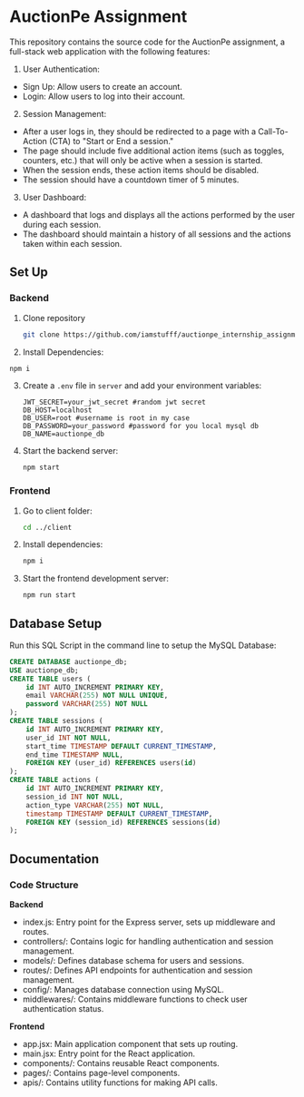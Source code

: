 # AuctionPe Assignment


This repository contains the source code for the AuctionPe assignment, a full-stack web application with the following features:
1. User Authentication:
- Sign Up: Allow users to create an account.
- Login: Allow users to log into their account.
2. Session Management:
- After a user logs in, they should be redirected to a page with a Call-To-Action (CTA)
to "Start or End a session."
- The page should include five additional action items (such as toggles, counters,
etc.) that will only be active when a session is started.
- When the session ends, these action items should be disabled.
- The session should have a countdown timer of 5 minutes.
3. User Dashboard:
- A dashboard that logs and displays all the actions performed by the user during
each session.
- The dashboard should maintain a history of all sessions and the actions taken
within each session.

## Set Up
### Backend

1. Clone repository
   ```sh
   git clone https://github.com/iamstufff/auctionpe_internship_assignment
   
2. Install Dependencies:
```sh
npm i
```
3. Create a `.env` file in `server` and add your environment variables:

   ```env
   JWT_SECRET=your_jwt_secret #random jwt secret
   DB_HOST=localhost
   DB_USER=root #username is root in my case
   DB_PASSWORD=your_password #password for you local mysql db
   DB_NAME=auctionpe_db
   ```

4. Start the backend server:
   ```sh
   npm start
   ```
### Frontend

1. Go to client folder:
      ```sh
   cd ../client
   ```
2. Install dependencies:

   ```sh
   npm i
   ```

3. Start the frontend development server:
   ```sh
   npm run start
   ```

## Database Setup
Run this SQL Script in the command line to setup the MySQL Database:

```sql
CREATE DATABASE auctionpe_db;
USE auctionpe_db;
CREATE TABLE users (
    id INT AUTO_INCREMENT PRIMARY KEY,
    email VARCHAR(255) NOT NULL UNIQUE,
    password VARCHAR(255) NOT NULL
);
CREATE TABLE sessions (
    id INT AUTO_INCREMENT PRIMARY KEY,
    user_id INT NOT NULL,
    start_time TIMESTAMP DEFAULT CURRENT_TIMESTAMP,
    end_time TIMESTAMP NULL,
    FOREIGN KEY (user_id) REFERENCES users(id)
);
CREATE TABLE actions (
    id INT AUTO_INCREMENT PRIMARY KEY,
    session_id INT NOT NULL,
    action_type VARCHAR(255) NOT NULL,
    timestamp TIMESTAMP DEFAULT CURRENT_TIMESTAMP,
    FOREIGN KEY (session_id) REFERENCES sessions(id)
);
```
## Documentation
### Code Structure

**Backend**
- index.js: Entry point for the Express server, sets up middleware and routes.
- controllers/: Contains logic for handling authentication and session management.
- models/: Defines database schema for users and sessions.
- routes/: Defines API endpoints for authentication and session management.
- config/: Manages database connection using MySQL.
- middlewares/: Contains middleware functions to check user authentication status.

**Frontend**
- app.jsx: Main application component that sets up routing.
- main.jsx: Entry point for the React application.
- components/: Contains reusable React components.
- pages/: Contains page-level components.
- apis/: Contains utility functions for making API calls.




